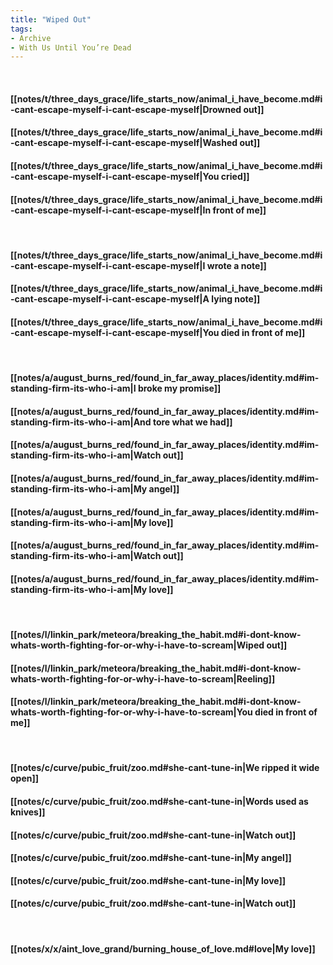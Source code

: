 ```yaml
---
title: "Wiped Out"
tags:
- Archive
- With Us Until You’re Dead
---
```

&nbsp;
#### [[notes/t/three_days_grace/life_starts_now/animal_i_have_become.md#i-cant-escape-myself-i-cant-escape-myself|Drowned out]]
#### [[notes/t/three_days_grace/life_starts_now/animal_i_have_become.md#i-cant-escape-myself-i-cant-escape-myself|Washed out]]
#### [[notes/t/three_days_grace/life_starts_now/animal_i_have_become.md#i-cant-escape-myself-i-cant-escape-myself|You cried]]
#### [[notes/t/three_days_grace/life_starts_now/animal_i_have_become.md#i-cant-escape-myself-i-cant-escape-myself|In front of me]]
&nbsp;
#### [[notes/t/three_days_grace/life_starts_now/animal_i_have_become.md#i-cant-escape-myself-i-cant-escape-myself|I wrote a note]]
#### [[notes/t/three_days_grace/life_starts_now/animal_i_have_become.md#i-cant-escape-myself-i-cant-escape-myself|A lying note]]
#### [[notes/t/three_days_grace/life_starts_now/animal_i_have_become.md#i-cant-escape-myself-i-cant-escape-myself|You died in front of me]]
&nbsp;
#### [[notes/a/august_burns_red/found_in_far_away_places/identity.md#im-standing-firm-its-who-i-am|I broke my promise]]
#### [[notes/a/august_burns_red/found_in_far_away_places/identity.md#im-standing-firm-its-who-i-am|And tore what we had]]
#### [[notes/a/august_burns_red/found_in_far_away_places/identity.md#im-standing-firm-its-who-i-am|Watch out]]
#### [[notes/a/august_burns_red/found_in_far_away_places/identity.md#im-standing-firm-its-who-i-am|My angel]]
#### [[notes/a/august_burns_red/found_in_far_away_places/identity.md#im-standing-firm-its-who-i-am|My love]]
#### [[notes/a/august_burns_red/found_in_far_away_places/identity.md#im-standing-firm-its-who-i-am|Watch out]]
#### [[notes/a/august_burns_red/found_in_far_away_places/identity.md#im-standing-firm-its-who-i-am|My love]]
&nbsp;
#### [[notes/l/linkin_park/meteora/breaking_the_habit.md#i-dont-know-whats-worth-fighting-for-or-why-i-have-to-scream|Wiped out]]
#### [[notes/l/linkin_park/meteora/breaking_the_habit.md#i-dont-know-whats-worth-fighting-for-or-why-i-have-to-scream|Reeling]]
#### [[notes/l/linkin_park/meteora/breaking_the_habit.md#i-dont-know-whats-worth-fighting-for-or-why-i-have-to-scream|You died in front of me]]
&nbsp;
#### [[notes/c/curve/pubic_fruit/zoo.md#she-cant-tune-in|We ripped it wide open]]
#### [[notes/c/curve/pubic_fruit/zoo.md#she-cant-tune-in|Words used as knives]]
#### [[notes/c/curve/pubic_fruit/zoo.md#she-cant-tune-in|Watch out]]
#### [[notes/c/curve/pubic_fruit/zoo.md#she-cant-tune-in|My angel]]
#### [[notes/c/curve/pubic_fruit/zoo.md#she-cant-tune-in|My love]]
#### [[notes/c/curve/pubic_fruit/zoo.md#she-cant-tune-in|Watch out]]
&nbsp;
#### [[notes/x/x/aint_love_grand/burning_house_of_love.md#love|My love]]
